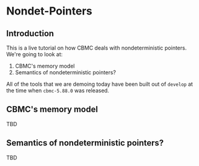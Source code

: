 # Nondet-Pointers

## Introduction

This is a live tutorial on how CBMC deals with nondeterministic pointers.
We're going to look at:

1. CBMC's memory model
2. Semantics of nondeterministic pointers?

All of the tools that we are demoing today have been built out of `develop`
at the time when `cbmc-5.88.0` was released.

## CBMC's memory model

TBD

## Semantics of nondeterministic pointers?

TBD
